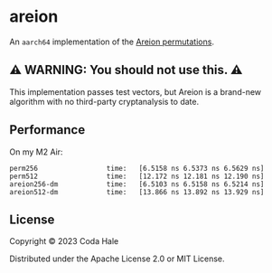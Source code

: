 # areion

An `aarch64` implementation of the [Areion permutations](https://eprint.iacr.org/2023/794.pdf).

## ⚠️ WARNING: You should not use this. ⚠️

This implementation passes test vectors, but Areion is a brand-new algorithm with no third-party
cryptanalysis to date.

## Performance

On my M2 Air:

```text
perm256                 time:   [6.5158 ns 6.5373 ns 6.5629 ns]
perm512                 time:   [12.172 ns 12.181 ns 12.190 ns]
areion256-dm            time:   [6.5103 ns 6.5158 ns 6.5214 ns]
areion512-dm            time:   [13.866 ns 13.892 ns 13.929 ns]
```

## License

Copyright © 2023 Coda Hale

Distributed under the Apache License 2.0 or MIT License.
